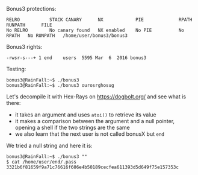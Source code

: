 Bonus3 protections:
```Shell
RELRO           STACK CANARY      NX            PIE             RPATH      RUNPATH      FILE
No RELRO        No canary found   NX enabled    No PIE          No RPATH   No RUNPATH   /home/user/bonus3/bonus3
```

Bonus3 rights:
```Shell
-rwsr-s---+ 1 end    users  5595 Mar  6  2016 bonus3
```

Testing:
```Shell
bonus3@RainFall:~$ ./bonus3
bonus3@RainFall:~$ ./bonus3 ourosrghosug

```

Let's decompile it with Hex-Rays on https://dogbolt.org/ and see what is there:
- it takes an argument and uses `atoi()` to retrieve its value
- it makes a comparison between the argument and a null pointer, opening a shell if the two strings are the same
- we also learn that the next user is not called bonusX but `end`

We tried a null string and here it is:
```Shell
bonus3@RainFall:~$ ./bonus3 ""
$ cat /home/user/end/.pass
3321b6f81659f9a71c76616f606e4b50189cecfea611393d5d649f75e157353c
```